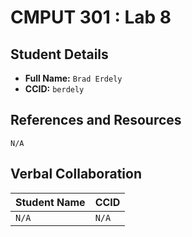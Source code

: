 # CMPUT 301 : Lab 8 

## Student Details

- **Full Name:** `Brad Erdely`
- **CCID:** `berdely`

## References and Resources

`N/A`

## Verbal Collaboration

| Student Name | CCID     |
| ------------ | -------- |
| `N/A` | `N/A` |
